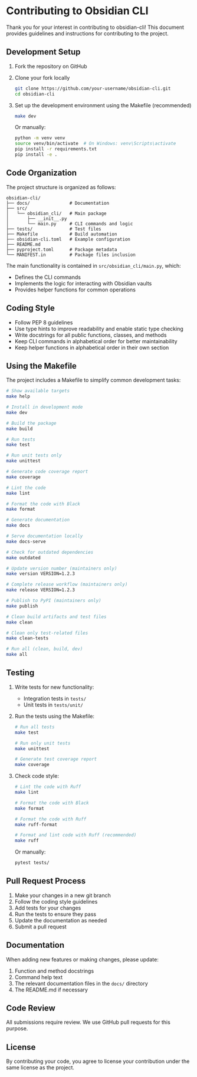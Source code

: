 # Contributing to Obsidian CLI

Thank you for your interest in contributing to obsidian-cli! This document provides guidelines and instructions for contributing to the project.

## Development Setup

1. Fork the repository on GitHub
2. Clone your fork locally
   ```bash
   git clone https://github.com/your-username/obsidian-cli.git
   cd obsidian-cli
   ```
3. Set up the development environment using the Makefile (recommended)

   ```bash
   make dev
   ```

   Or manually:

   ```bash
   python -m venv venv
   source venv/bin/activate  # On Windows: venv\Scripts\activate
   pip install -r requirements.txt
   pip install -e .
   ```

## Code Organization

The project structure is organized as follows:

```
obsidian-cli/
├── docs/               # Documentation
├── src/
│   └── obsidian_cli/   # Main package
│       ├── __init__.py
│       └── main.py     # CLI commands and logic
├── tests/              # Test files
├── Makefile            # Build automation
├── obsidian-cli.toml   # Example configuration
├── README.md
├── pyproject.toml      # Package metadata
└── MANIFEST.in         # Package files inclusion
```

The main functionality is contained in `src/obsidian_cli/main.py`, which:

- Defines the CLI commands
- Implements the logic for interacting with Obsidian vaults
- Provides helper functions for common operations

## Coding Style

- Follow PEP 8 guidelines
- Use type hints to improve readability and enable static type checking
- Write docstrings for all public functions, classes, and methods
- Keep CLI commands in alphabetical order for better maintainability
- Keep helper functions in alphabetical order in their own section

## Using the Makefile

The project includes a Makefile to simplify common development tasks:

```bash
# Show available targets
make help

# Install in development mode
make dev

# Build the package
make build

# Run tests
make test

# Run unit tests only
make unittest

# Generate code coverage report
make coverage

# Lint the code
make lint

# Format the code with Black
make format

# Generate documentation
make docs

# Serve documentation locally
make docs-serve

# Check for outdated dependencies
make outdated

# Update version number (maintainers only)
make version VERSION=1.2.3

# Complete release workflow (maintainers only)
make release VERSION=1.2.3

# Publish to PyPI (maintainers only)
make publish

# Clean build artifacts and test files
make clean

# Clean only test-related files
make clean-tests

# Run all (clean, build, dev)
make all
```

## Testing

1. Write tests for new functionality:

   - Integration tests in `tests/`
   - Unit tests in `tests/unit/`

2. Run the tests using the Makefile:

   ```bash
   # Run all tests
   make test

   # Run only unit tests
   make unittest

   # Generate test coverage report
   make coverage
   ```

3. Check code style:

   ```bash
   # Lint the code with Ruff
   make lint

   # Format the code with Black
   make format

   # Format the code with Ruff
   make ruff-format

   # Format and lint code with Ruff (recommended)
   make ruff
   ```

   Or manually:

   ```bash
   pytest tests/
   ```

## Pull Request Process

1. Make your changes in a new git branch
2. Follow the coding style guidelines
3. Add tests for your changes
4. Run the tests to ensure they pass
5. Update the documentation as needed
6. Submit a pull request

## Documentation

When adding new features or making changes, please update:

1. Function and method docstrings
2. Command help text
3. The relevant documentation files in the `docs/` directory
4. The README.md if necessary

## Code Review

All submissions require review. We use GitHub pull requests for this purpose.

## License

By contributing your code, you agree to license your contribution under the same license as the project.
